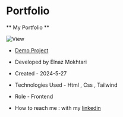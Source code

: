 # Portfolio

** My Portfolio **

![View](https://github.com/Elinazmokhtari/Portfolio/assets/109355938/d92aa03c-bfc8-46d8-a9a8-c3e786e61f21)


- [Demo Project](https://github.com/Elinazmokhtari/Portfolio)

- Developed by Elnaz Mokhtari

- Created - 2024-5-27

- Technologies Used - Html , Css , Tailwind

- Role - Frontend

- How to reach me : with my [linkedin](https://www.linkedin.com/in/Elnaz-mokhtari)
